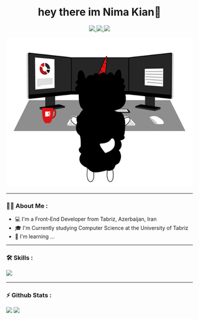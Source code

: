 <h1 align="center">hey there im Nima Kian👋</h1>

<p align="center">
  <a href="https://t.me/nimakian0">
      <img src="https://img.shields.io/badge/Telegram-2CA5E0?style=for-the-badge&logo=telegram&logoColor=white">
  </a>
  <a href="https://www.instagram.com/nimakian0">
      <img src="https://img.shields.io/badge/Instagram-%23E4405F.svg?style=for-the-badge&logo=Instagram&logoColor=white">
  </a>
  <a href="mailto:nimakianaghdam@gmail.com">
      <img src="https://img.shields.io/badge/Gmail-D14836?style=for-the-badge&logo=gmail&logoColor=white">
  </a>
</p>

<p align="center">
  <img src="https://github.com/Nimakian0/nimakian0/blob/main/profile-animation.gif?raw=true">
</p>



---
### 👨‍💻 About Me :
- 💻 I'm a Front-End Developer from Tabriz, Azerbaijan, Iran
- 🎓 I'm Currently studying  Computer Science  at the  University of Tabriz
- 🎯 I'm learning ...


---
### 🛠️ Skills :
<img src="https://skillicons.dev/icons?i=html,css,tailwind,js">

---
### ⚡ Github Stats :
<p>
  <img src="https://github-readme-stats.vercel.app/api?username=nimakian0&show_icons=true&theme=dark"/>
  <img src="https://github-readme-stats.vercel.app/api/top-langs/?username=nimakian0&theme=dark">
</p>



